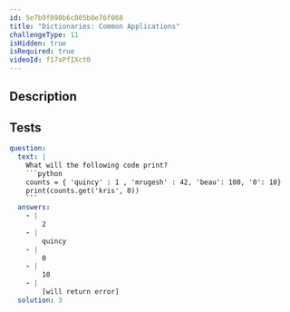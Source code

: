 ```yaml
---
id: 5e7b9f090b6c005b0e76f068
title: "Dictionaries: Common Applications"
challengeType: 11
isHidden: true
isRequired: true
videoId: f17xPfIXct0
---
```


## Description
<section id='description'>

</section>

## Tests
<section id='tests'>

```yml
question:
  text: |
    What will the following code print?
    ```python
    counts = { 'quincy' : 1 , 'mrugesh' : 42, 'beau': 100, '0': 10}
    print(counts.get('kris', 0))
    ```
  answers:
    - |
        2
    - |
        quincy
    - |
        0
    - |
        10
    - |
        [will return error]
  solution: 3
```

</section>
